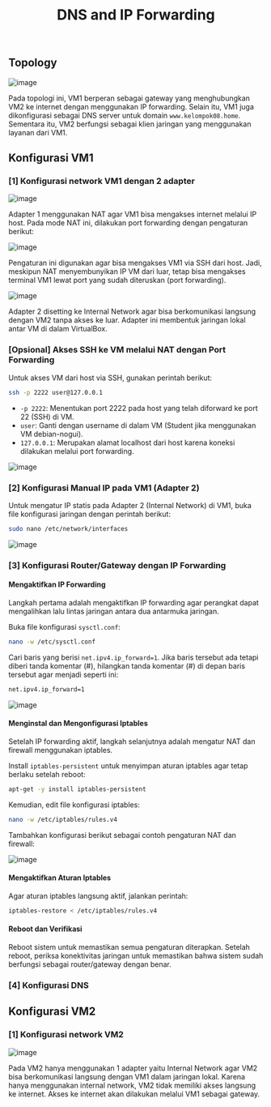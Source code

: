 <h1 align="center">
  DNS and IP Forwarding
</h1>

<br/>

## Topology

![image](./image/Topology.png)

Pada topologi ini, VM1 berperan sebagai gateway yang menghubungkan VM2 ke internet dengan menggunakan IP forwarding. Selain itu, VM1 juga dikonfigurasi sebagai DNS server untuk domain `www.kelompok08.home`. Sementara itu, VM2 berfungsi sebagai klien jaringan yang menggunakan layanan dari VM1.

## Konfigurasi VM1

### [1] Konfigurasi network VM1 dengan 2 adapter

![image](./image/NAT_VM1.png)

Adapter 1 menggunakan NAT agar VM1 bisa mengakses internet melalui IP host. Pada mode NAT ini, dilakukan port forwarding dengan pengaturan berikut:

![image](./image/port_forwarding.png)

Pengaturan ini digunakan agar bisa mengakses VM1 via SSH dari host. Jadi, meskipun NAT menyembunyikan IP VM dari luar, tetap bisa mengakses terminal VM1 lewat port yang sudah diteruskan (port forwarding).

![image](./image/intnet_VM1.png)

Adapter 2 disetting ke Internal Network agar bisa berkomunikasi langsung dengan VM2 tanpa akses ke luar. Adapter ini membentuk jaringan lokal antar VM di dalam VirtualBox.

### [Opsional] Akses SSH ke VM melalui NAT dengan Port Forwarding

Untuk akses VM dari host via SSH, gunakan perintah berikut:

```bash
ssh -p 2222 user@127.0.0.1
```

- `-p 2222`: Menentukan port 2222 pada host yang telah diforward ke port 22 (SSH) di VM.
- `user`: Ganti dengan username di dalam VM (Student jika menggunakan VM debian-nogui).
- `127.0.0.1`: Merupakan alamat localhost dari host karena koneksi dilakukan melalui port forwarding.

![image](./image/SSH_VM1.png)

### [2] Konfigurasi Manual IP pada VM1 (Adapter 2)

Untuk mengatur IP statis pada Adapter 2 (Internal Network) di VM1, buka file konfigurasi jaringan dengan perintah berikut:

```bash
sudo nano /etc/network/interfaces
```

![image](./image/ip_config.png)

### [3] Konfigurasi Router/Gateway dengan IP Forwarding

#### Mengaktifkan IP Forwarding

Langkah pertama adalah mengaktifkan IP forwarding agar perangkat dapat mengalihkan lalu lintas jaringan antara dua antarmuka jaringan.

Buka file konfigurasi `sysctl.conf`:

```bash
nano -w /etc/sysctl.conf
```

Cari baris yang berisi `net.ipv4.ip_forward=1`. Jika baris tersebut ada tetapi diberi tanda komentar (#), hilangkan tanda komentar (#) di depan baris tersebut agar menjadi seperti ini:

```bash
net.ipv4.ip_forward=1
```

![image](./image/ip_forward.png)

#### Menginstal dan Mengonfigurasi Iptables

Setelah IP forwarding aktif, langkah selanjutnya adalah mengatur NAT dan firewall menggunakan iptables.

Install `iptables-persistent` untuk menyimpan aturan iptables agar tetap berlaku setelah reboot:

```bash
apt-get -y install iptables-persistent
```

Kemudian, edit file konfigurasi iptables:

```bash
nano -w /etc/iptables/rules.v4
```

Tambahkan konfigurasi berikut sebagai contoh pengaturan NAT dan firewall:

![image](./image/iptables.png)

#### Mengaktifkan Aturan Iptables

Agar aturan iptables langsung aktif, jalankan perintah:

```bash
iptables-restore < /etc/iptables/rules.v4
```

#### Reboot dan Verifikasi

Reboot sistem untuk memastikan semua pengaturan diterapkan. Setelah reboot, periksa konektivitas jaringan untuk memastikan bahwa sistem sudah berfungsi sebagai router/gateway dengan benar.

### [4] Konfigurasi DNS

## Konfigurasi VM2

### [1] Konfigurasi network VM2

![image](./image/intnet_VM2.png)

Pada VM2 hanya menggunakan 1 adapter yaitu Internal Network agar VM2 bisa berkomunikasi langsung dengan VM1 dalam jaringan lokal. Karena hanya menggunakan internal network, VM2 tidak memiliki akses langsung ke internet. Akses ke internet akan dilakukan melalui VM1 sebagai gateway.
